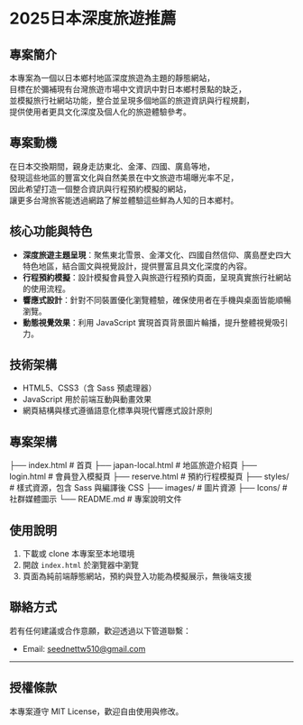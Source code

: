 # 2025日本深度旅遊推薦

## 專案簡介

本專案為一個以日本鄉村地區深度旅遊為主題的靜態網站，  
目標在於彌補現有台灣旅遊市場中文資訊中對日本鄉村景點的缺乏，  
並模擬旅行社網站功能，整合並呈現多個地區的旅遊資訊與行程規劃，  
提供使用者更具文化深度及個人化的旅遊體驗參考。

## 專案動機

在日本交換期間，親身走訪東北、金澤、四國、廣島等地，  
發現這些地區的豐富文化與自然美景在中文旅遊市場曝光率不足，  
因此希望打造一個整合資訊與行程預約模擬的網站，  
讓更多台灣旅客能透過網路了解並體驗這些鮮為人知的日本鄉村。

## 核心功能與特色

- **深度旅遊主題呈現**：聚焦東北雪景、金澤文化、四國自然信仰、廣島歷史四大特色地區，結合圖文與視覺設計，提供豐富且具文化深度的內容。  
- **行程預約模擬**：設計模擬會員登入與旅遊行程預約頁面，呈現真實旅行社網站的使用流程。  
- **響應式設計**：針對不同裝置優化瀏覽體驗，確保使用者在手機與桌面皆能順暢瀏覽。  
- **動態視覺效果**：利用 JavaScript 實現首頁背景圖片輪播，提升整體視覺吸引力。

## 技術架構

- HTML5、CSS3（含 Sass 預處理器）  
- JavaScript 用於前端互動與動畫效果  
- 網頁結構與樣式遵循語意化標準與現代響應式設計原則

## 專案架構
├── index.html # 首頁
├── japan-local.html # 地區旅遊介紹頁
├── login.html # 會員登入模擬頁
├── reserve.html # 預約行程模擬頁
├── styles/ # 樣式資源，包含 Sass 與編譯後 CSS
├── images/ # 圖片資源
├── Icons/ # 社群媒體圖示
└── README.md # 專案說明文件


## 使用說明

1. 下載或 clone 本專案至本地環境  
2. 開啟 `index.html` 於瀏覽器中瀏覽  
3. 頁面為純前端靜態網站，預約與登入功能為模擬展示，無後端支援

## 聯絡方式

若有任何建議或合作意願，歡迎透過以下管道聯繫：  
- Email: seednettw510@gmail.com

---

## 授權條款

本專案遵守 MIT License，歡迎自由使用與修改。

